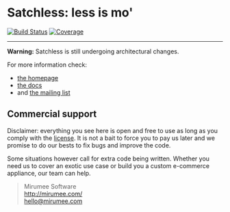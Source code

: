 Satchless: less is mo'
======================

[![Build Status](https://secure.travis-ci.org/mirumee/satchless.png)](https://travis-ci.org/mirumee/satchless) [![Coverage](https://coveralls.io/repos/mirumee/satchless/badge.png)](https://coveralls.io/r/mirumee/satchless)

------

**Warning:** Satchless is still undergoing architectural changes.

For more information check:

* [the homepage](http://satchless.com)
* [the docs](http://docs.satchless.com)
* and [the mailing list](http://groups.google.com/group/satchless)


Commercial support
------------------

Disclaimer: everything you see here is open and free to use as long as you comply with the [license](LICENSE). It is not a bait to force you to pay us later and we promise to do our bests to fix bugs and improve the code.

Some situations however call for extra code being written. Whether you need us to cover an exotic use case or build you a custom e-commerce appliance, our team can help.

> Mirumee Software  
> http://mirumee.com/  
> hello@mirumee.com
